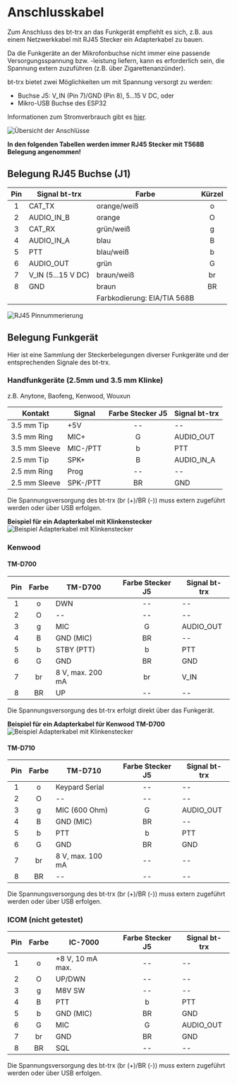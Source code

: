 # Anschlusskabel

Zum Anschluss des bt-trx an das Funkgerät empfiehlt es sich, z.B. aus einem
Netzwerkkabel mit RJ45 Stecker ein Adapterkabel zu bauen.

Da die Funkgeräte an der Mikrofonbuchse nicht immer eine passende Versorgungsspannung bzw. -leistung liefern,
kann es erforderlich sein, die Spannung extern zuzuführen (z.B. über Zigarettenanzünder).

bt-trx bietet zwei Möglichkeiten um mit Spannung versorgt zu werden:

- Buchse J5: V_IN (Pin 7)/GND (Pin 8), 5...15 V DC, oder
- Mikro-USB Buchse des ESP32

Informationen zum Stromverbrauch gibt es [hier](../../10_Allgemein/Stromverbrauch).

![Übersicht der Anschlüsse](bt-trx_connectors.png)

**In den folgenden Tabellen werden immer RJ45 Stecker mit T568B Belegung angenommen!**

## Belegung RJ45 Buchse (J1)

| Pin | Signal bt-trx | Farbe       | Kürzel |
|:---:|---------------|-------------|:------:|
| 1   | CAT_TX        | orange/weiß | o      |
| 2   | AUDIO_IN_B    | orange      | O      |
| 3   | CAT_RX        | grün/weiß   | g      |
| 4   | AUDIO_IN_A    | blau        | B      |
| 5   | PTT           | blau/weiß   | b      |
| 6   | AUDIO_OUT     | grün        | G      |
| 7   | V_IN (5...15 V DC) | braun/weiß  | br     |
| 8   | GND           | braun       | BR     |
| | | Farbkodierung: EIA/TIA 568B          | |

![RJ45 Pinnummerierung](bt-trx_rj45_pinnumbering.png)

## Belegung Funkgerät

Hier ist eine Sammlung der Steckerbelegungen diverser Funkgeräte und der
entsprechenden Signale des bt-trx.

### Handfunkgeräte (2.5mm und 3.5 mm Klinke)

z.B. Anytone, Baofeng, Kenwood, Wouxun

| Kontakt       | Signal   | Farbe Stecker J5 | Signal bt-trx |
|---------------|----------|:-----:|---------------|
| 3.5 mm Tip    | +5V      | --    | --            |
| 3.5 mm Ring   | MIC+     | G     | AUDIO_OUT     |
| 3.5 mm Sleeve | MIC-/PTT | b     | PTT           |
| 2.5 mm Tip    | SPK+     | B     | AUDIO_IN_A    |
| 2.5 mm Ring   | Prog     | --    | --            |
| 2.5 mm Sleeve | SPK-/PTT | BR    | GND           |

Die Spannungsversorgung des bt-trx (br (+)/BR (-)) muss extern zugeführt werden oder
über USB erfolgen.

**Beispiel für ein Adapterkabel mit Klinkenstecker**  
![Beispiel Adapterkabel mit Klinkenstecker](Adapter_Klinke_640.jpg)

### Kenwood

#### TM-D700

| Pin | Farbe | TM-D700             | Farbe Stecker J5 | Signal bt-trx |
|:---:|:-----:|---------------------|:-----:|---------------|
| 1   | o     | DWN                 | --    | --            |
| 2   | O     | --                  | --    | --            |
| 3   | g     | MIC                 | G     | AUDIO_OUT     |
| 4   | B     | GND (MIC)           | BR    | --            |
| 5   | b     | STBY (PTT)          | b     | PTT           |
| 6   | G     | GND                 | BR    | GND           |
| 7   | br    | 8 V, max. 200 mA    | br    | V_IN          |
| 8   | BR    | UP                  | --    | --            |

Die Spannungsversorgung des bt-trx erfolgt direkt über das Funkgerät.

**Beispiel für ein Adapterkabel für Kenwood TM-D700**  
![Beispiel Adapterkabel mit Klinkenstecker](Adapter_TMD_640.jpg)

#### TM-D710

| Pin | Farbe | TM-D710             | Farbe Stecker J5 | Signal bt-trx |
|:---:|:-----:|---------------------|:-----:|---------------|
| 1   | o     | Keypard Serial      | --    | --            |
| 2   | O     | --                  | --    | --            |
| 3   | g     | MIC (600 Ohm)       | G     | AUDIO_OUT     |
| 4   | B     | GND (MIC)           | BR    | --            |
| 5   | b     | PTT                 | b     | PTT           |
| 6   | G     | GND                 | BR    | GND           |
| 7   | br    | 8 V, max. 100 mA    | --    | --            |
| 8   | BR    | --                  | --    | --            |

Die Spannungsversorgung des bt-trx (br (+)/BR (-)) muss extern zugeführt werden
oder über USB erfolgen.

### ICOM (nicht getestet)

| Pin | Farbe | IC-7000          | Farbe Stecker J5 | Signal bt-trx |
|:---:|:-----:|------------------|:-----:|---------------|
| 1   | o     | +8 V, 10 mA max. | --    | --            |
| 2   | O     | UP/DWN           | --    | --            |
| 3   | g     | M8V SW           | --    | --            |
| 4   | B     | PTT              | b     | PTT           |
| 5   | b     | GND (MIC)        | BR    | GND           |
| 6   | G     | MIC              | G     | AUDIO_OUT     |
| 7   | br    | GND              | BR    | GND           |
| 8   | BR    | SQL              | --    | --            |

Die Spannungsversorgung des bt-trx (br (+)/BR (-)) muss extern zugeführt werden
oder über USB erfolgen.
